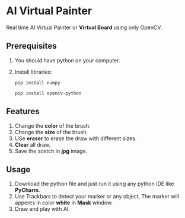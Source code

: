 # AI Virtual Painter

Real time AI Virtual Painter or **Virtual Board** using only OpenCV.


## Prerequisites
1. You should have python on your computer.
2. Install libraries:

    `pip install numpy`

    `pip install opencv-python`


## Features
1. Change the **color** of the brush.
2. Change the **size** of the brush.
3. USe **eraser** to erase the draw with different sizes.
4. **Clear** all draw.
5. Save the scetch in **jpg** image.


## Usage
1. Download the python file and just run it using any python IDE like **PyCharm**.
2. Use Trackbars to detect your marker or any object, The marker will apperes in color **white** in **Mask** window.
3. Draw and play with AI.
